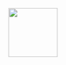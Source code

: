 <div id="header" align="center">
  <img src="https://media.giphy.com/media/10zxDv7Hv5RF9C/giphy.gif" width="100"/>
</div>
